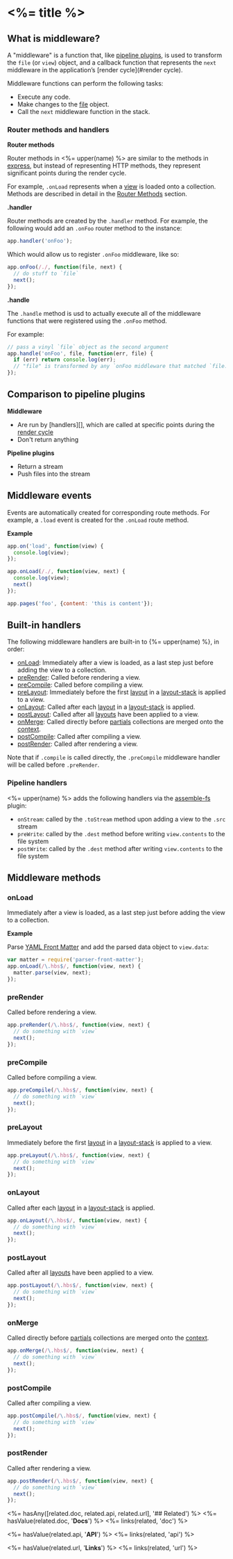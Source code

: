 # <%= title %>

## What is middleware?

A "middleware" is a function that, like [pipeline plugins](#pipeline-plugins.md), is used to transform the `file` (or `view`) object, and a callback function that represents the `next` middleware in the application’s [render cycle](#render cycle).

Middleware functions can perform the following tasks:

* Execute any code.
* Make changes to the [file](docs/file.md) object.
* Call the `next` middleware function in the stack.

### Router methods and handlers

**Router methods**

Router methods in <%= upper(name) %> are similar to the methods in [express](http://expressjs.com/), but instead of representing HTTP methods, they represent significant points during the render cycle.

For example, `.onLoad` represents when a [view](docs/view.md) is loaded onto a collection. Methods are described in detail in the [Router Methods](#router-methods) section.

**.handler**

Router methods are created by the `.handler` method. For example, the following would add an `.onFoo` router method to the instance:

```js
app.handler('onFoo');
```

Which would allow us to register `.onFoo` middleware, like so:

```js
app.onFoo(/./, function(file, next) {
  // do stuff to `file`
  next();
});
```

**.handle**

The `.handle` method is usd to actually execute all of the middleware functions that were registered using the `.onFoo` method.

For example:

```js
// pass a vinyl `file` object as the second argument
app.handle('onFoo', file, function(err, file) {
  if (err) return console.log(err);
  // "file" is transformed by any `onFoo middleware that matched `file.path`
});
```

## Comparison to pipeline plugins

**Middleware**

* Are run by [handlers][], which are called at specific points during the [render cycle](docs/render-cycle.md)
* Don't return anything

**Pipeline plugins**

* Return a stream
* Push files into the stream

## Middleware events

Events are automatically created for corresponding route methods. For example, a `.load` event is created for the `.onLoad` route method.

**Example**

```js
app.on('load', function(view) {
  console.log(view);
});

app.onLoad(/./, function(view, next) {
  console.log(view);
  next()
});

app.pages('foo', {content: 'this is content'});
```

## Built-in handlers

The following middleware handlers are built-in to {%= upper(name) %}, in order:

* [onLoad](#onLoad): Immediately after a view is loaded, as a last step just before adding the view to a collection.
* [preRender](#preRender): Called before rendering a view.
* [preCompile](#preCompile): Called before compiling a view.
* [preLayout](#preLayout): Immediately before the first [layout](https://github.com/twolfson/layout) in a [layout-stack](https://github.com/doowb/layout-stack) is applied to a view.
* [onLayout](#onLayout): Called after each [layout](https://github.com/twolfson/layout) in a [layout-stack](https://github.com/doowb/layout-stack) is applied.
* [postLayout](#postLayout): Called after all [layouts](https://github.com/doowb/layouts) have been applied to a view.
* [onMerge](#onMerge): Called directly before [partials](https://github.com/jonschlinkert/partials) collections are merged onto the [context](https://github.com/gather/context).
* [postCompile](#postCompile): Called after compiling a view.
* [postRender](#postRender): Called after rendering a view.

Note that if `.compile` is called directly, the `.preCompile` middleware handler will be called before `.preRender`.

### Pipeline handlers

<%= upper(name) %> adds the following handlers via the [assemble-fs](https://github.com/assemble/assemble-fs) plugin:

* `onStream`: called by the `.toStream` method upon adding a view to the `.src` stream
* `preWrite`: called by the `.dest` method before writing `view.contents` to the file system
* `postWrite`: called by the `.dest` method after writing `view.contents` to the file system

## Middleware methods

### onLoad

Immediately after a view is loaded, as a last step just before adding the view to a collection.

**Example**

Parse [YAML Front Matter](https://en.wikipedia.org/wiki/YAML) and add the parsed data object to `view.data`:

```js
var matter = require('parser-front-matter');
app.onLoad(/\.hbs$/, function(view, next) {
  matter.parse(view, next);
});
```

### preRender

Called before rendering a view.

```js
app.preRender(/\.hbs$/, function(view, next) {
  // do something with `view`
  next();
});
```

### preCompile

Called before compiling a view.

```js
app.preCompile(/\.hbs$/, function(view, next) {
  // do something with `view`
  next();
});
```

### preLayout

Immediately before the first [layout](https://github.com/twolfson/layout) in a [layout-stack](https://github.com/doowb/layout-stack) is applied to a view.

```js
app.preLayout(/\.hbs$/, function(view, next) {
  // do something with `view`
  next();
});
```

### onLayout

Called after each [layout](https://github.com/twolfson/layout) in a [layout-stack](https://github.com/doowb/layout-stack) is applied.

```js
app.onLayout(/\.hbs$/, function(view, next) {
  // do something with `view`
  next();
});
```

### postLayout

Called after all [layouts](https://github.com/doowb/layouts) have been applied to a view.

```js
app.postLayout(/\.hbs$/, function(view, next) {
  // do something with `view`
  next();
});
```

### onMerge

Called directly before [partials](https://github.com/jonschlinkert/partials) collections are merged onto the [context](https://github.com/gather/context).

```js
app.onMerge(/\.hbs$/, function(view, next) {
  // do something with `view`
  next();
});
```

### postCompile

Called after compiling a view.

```js
app.postCompile(/\.hbs$/, function(view, next) {
  // do something with `view`
  next();
});
```

### postRender

Called after rendering a view.

```js
app.postRender(/\.hbs$/, function(view, next) {
  // do something with `view`
  next();
});
```

<%= hasAny([related.doc, related.api, related.url], '## Related') %>
<%= hasValue(related.doc, '**Docs**') %>
<%= links(related, 'doc') %>

<%= hasValue(related.api, '**API**') %>
<%= links(related, 'api') %>

<%= hasValue(related.url, '**Links**') %>
<%= links(related, 'url') %>
